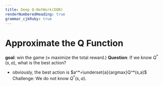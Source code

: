 ```yaml
---
title: Deep Q-NetWork(DQN)
renderNumberedHeading: true
grammar_cjkRuby: true
---
```


# Approximate the Q Function
**goal**: win the game ($\approx$ maximize the total reward.)
**Question**: If we know $Q^*(s,a)$, what is the best action?
- obviously, the best action is $a^*=\underset{a}{argmax}Q^*(s,a)$ 
Challenge: We do not know $Q^*(s,a)$.